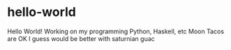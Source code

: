 # hello-world
Hello World!
Working on my programming
Python, Haskell, etc
Moon Tacos are OK I guess
would be better with saturnian guac
